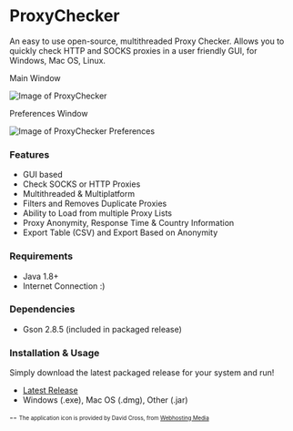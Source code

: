 # ProxyChecker
An easy to use open-source, multithreaded Proxy Checker.
Allows you to quickly check HTTP and SOCKS proxies in a user friendly GUI, for Windows, Mac OS, Linux.

Main Window

![Image of ProxyChecker](showcase/preview_main.gif)


Preferences Window

![Image of ProxyChecker Preferences](https://i.imgur.com/wejFQWT.png)



### Features
* GUI based
* Check SOCKS or HTTP Proxies
* Multithreaded & Multiplatform
* Filters and Removes Duplicate Proxies
* Ability to Load from multiple Proxy Lists
* Proxy Anonymity, Response Time & Country Information
* Export Table (CSV) and Export Based on Anonymity

### Requirements
* Java 1.8+
* Internet Connection :)

### Dependencies
* Gson 2.8.5 (included in packaged release)

### Installation & Usage
Simply download the latest packaged release for your system and run!
* [Latest Release](https://github.com/HiddenMotives/ProxyChecker/releases/latest)
* Windows (.exe), Mac OS (.dmg), Other (.jar)



--
<sub><sup>
The application icon is provided by David Cross, from [Webhosting Media](http://webhostingmedia.net/)
</sup></sub>
